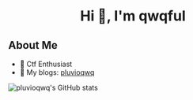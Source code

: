<!--
**pluvioqwq/pluvioqwq** is a ✨ _special_ ✨ repository because its `README.md` (this file) appears on your GitHub profile.

Here are some ideas to get you started:

- 🔭 I’m currently working on ...
- 🌱 I’m currently learning ...
- 👯 I’m looking to collaborate on ...
- 🤔 I’m looking for help with ...
- 💬 Ask me about ...
- 📫 How to reach me: ...
- 😄 Pronouns: ...
- ⚡ Fun fact: ...
-->

<h1 align="center">Hi 👋, I'm qwqful</h1>

## About Me

- 🌱 Ctf Enthusiast 
- 💬 My blogs: [pluvioqwq](https://pluvioqwq.github.io)

![pluvioqwq's GitHub stats](https://github-readme-stats.vercel.app/api?username=pluvioqwq&show_icons=true&theme=radical)
